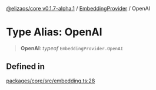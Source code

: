 [@elizaos/core v0.1.7-alpha.1](../../../index.md) / [EmbeddingProvider](../index.md) / OpenAI

# Type Alias: OpenAI

> **OpenAI**: *typeof* `EmbeddingProvider.OpenAI`

## Defined in

[packages/core/src/embedding.ts:28](https://github.com/elizaOS/eliza/blob/main/packages/core/src/embedding.ts#L28)
